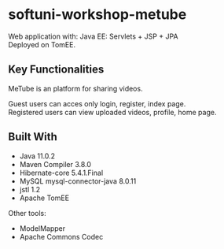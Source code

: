 # softuni-workshop-metube
Web application with: Java EE: Servlets + JSP + JPA<br />
Deployed on TomEE.

## Key Functionalities
MeTube is an platform for sharing videos.<br />

Guest users can acces only login, register, index page.<br />
Registered users can view uploaded videos, profile, home page.<br />

## Built With

* Java 11.0.2
* Maven Compiler 3.8.0
* Hibernate-core 5.4.1.Final
* MySQL mysql-connector-java 8.0.11
* jstl 1.2
* Apache TomEE

Other tools:
* ModelMapper
* Apache Commons Codec

